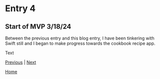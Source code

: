 # Entry 4
## Start of MVP 3/18/24

Between the previous entry and this blog entry, I have been tinkering with Swift still and I began to make progress towards the cookbook recipe app.

Text

[Previous](entry03.md) | [Next](entry05.md)

[Home](../README.md)
